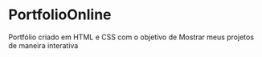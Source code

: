 # PortfolioOnline
Portfólio criado em HTML e CSS com o objetivo de Mostrar meus projetos de maneira interativa 
